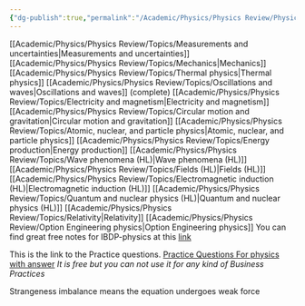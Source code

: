```yaml
---
{"dg-publish":true,"permalink":"/Academic/Physics/Physics Review/Physics Topics/"}
---
```



[[Academic/Physics/Physics Review/Topics/Measurements and uncertainties\|Measurements and uncertainties]]
[[Academic/Physics/Physics Review/Topics/Mechanics\|Mechanics]] 
[[Academic/Physics/Physics Review/Topics/Thermal physics\|Thermal physics]]
[[Academic/Physics/Physics Review/Topics/Oscillations and waves\|Oscillations and waves]] (complete)
[[Academic/Physics/Physics Review/Topics/Electricity and magnetism\|Electricity and magnetism]]
[[Academic/Physics/Physics Review/Topics/Circular motion and gravitation\|Circular motion and gravitation]]
[[Academic/Physics/Physics Review/Topics/Atomic, nuclear, and particle physics\|Atomic, nuclear, and particle physics]]
[[Academic/Physics/Physics Review/Topics/Energy production\|Energy production]]
[[Academic/Physics/Physics Review/Topics/Wave phenomena (HL)\|Wave phenomena (HL)]]
[[Academic/Physics/Physics Review/Topics/Fields (HL)\|Fields (HL)]]
[[Academic/Physics/Physics Review/Topics/Electromagnetic induction (HL)\|Electromagnetic induction (HL)]]
[[Academic/Physics/Physics Review/Topics/Quantum and nuclear physics (HL)\|Quantum and nuclear physics (HL)]]
[[Academic/Physics/Physics Review/Topics/Relativity\|Relativity]]
[[Academic/Physics/Physics Review/Option Engineering physics\|Option Engineering physics]] 
You can find great free notes for IBDP-physics at this [link](https://ibphysics.org/) 

This is the link to the Practice questions.
[Practice Questions For physics with answer](https://drive.google.com/drive/folders/19spxB9PDiUTtAKHAOA0BljJ-6O4l9NSM?usp=drive_link) 
*It is free but you can not use it for any kind of Business Practices*



Strangeness imbalance means the equation undergoes weak force











